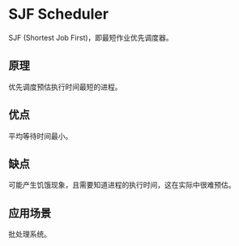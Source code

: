# SJF Scheduler

SJF (Shortest Job First)，即最短作业优先调度器。

## 原理

优先调度预估执行时间最短的进程。

## 优点

平均等待时间最小。

## 缺点

可能产生饥饿现象，且需要知道进程的执行时间，这在实际中很难预估。

## 应用场景

批处理系统。